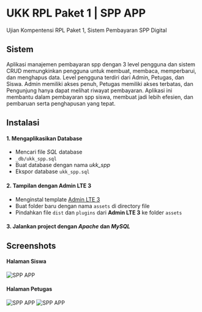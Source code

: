 
# UKK RPL Paket 1 | SPP APP

Ujian Kompentensi RPL Paket 1, Sistem Pembayaran SPP Digital
## Sistem

Aplikasi manajemen pembayaran spp dengan 3 level pengguna dan sistem CRUD memungkinkan pengguna untuk membuat, membaca, memperbarui, dan menghapus data. Level pengguna terdiri dari Admin, Petugas, dan Siswa. Admin memiliki akses penuh, Petugas memiliki akses terbatas, dan Pengunjung hanya dapat melihat riwayat pembayaran. Aplikasi ini membantu dalam pembayaran spp siswa, membuat jadi lebih efesien, dan pembaruan serta penghapusan yang tepat.

## Instalasi 
#### 1. Mengaplikasikan Database
- Mencari file *SQL* database
- `_db/ukk_spp.sql`
- Buat database dengan nama *ukk_spp*
- Ekspor database `ukk_spp.sql`

#### 2. Tampilan dengan Admin LTE 3
- Menginstal template [Admin LTE 3](https://github.com/ColorlibHQ/AdminLTE/releases)
- Buat folder baru dengan nama `assets` di directory file
- Pindahkan file `dist` dan `plugins` dari **Admin LTE 3** ke folder `assets`

#### 3. Jalankan project dengan *Apache* dan *MySQL*


## Screenshots


#### Halaman Siswa
![SPP APP](https://i.imgur.com/MtNTQGU.png)

#### Halaman Petugas
![SPP APP](https://i.imgur.com/Uci3wy9.png)
![SPP APP](https://i.imgur.com/iDvPs4F.png)
